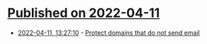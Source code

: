 # [Published on 2022-04-11](index.md)

* [2022-04-11, 13:27:10](https://news.ycombinator.com/item?id=30988355) - [Protect domains that do not send email](https://www.gov.uk/guidance/protect-domains-that-dont-send-email)

